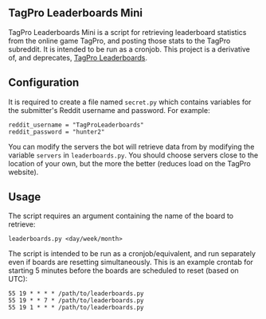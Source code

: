 TagPro Leaderboards Mini
---

TagPro Leaderboards Mini is a script for retrieving leaderboard statistics from the online game TagPro, and posting those stats to the TagPro subreddit. It is intended to be run as a cronjob. This project is a derivative of, and deprecates, [TagPro Leaderboards](https://github.com/xgi/tagpro-leaderboards).

Configuration
---

It is required to create a file named `secret.py` which contains variables for the submitter's Reddit username and password. For example:

```
reddit_username = "TagProLeaderboards"
reddit_password = "hunter2"
```

You can modify the servers the bot will retrieve data from by modifying the variable `servers` in `leaderboards.py`. You should choose servers close to the location of your own, but the more the better (reduces load on the TagPro website).



Usage
---

The script requires an argument containing the name of the board to retrieve:

`leaderboards.py <day/week/month>`

The script is intended to be run as a cronjob/equivalent, and run separately even if boards are resetting simultaneously. This is an example crontab for starting 5 minutes before the boards are scheduled to reset (based on UTC):

```
55 19 * * * * /path/to/leaderboards.py
55 19 * * 7 * /path/to/leaderboards.py
55 19 1 * * * /path/to/leaderboards.py
```
